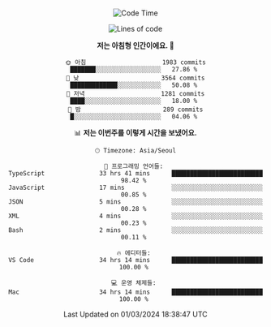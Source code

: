 <div align="center">

<br />

 <!--START_SECTION:waka-->
![Code Time](http://img.shields.io/badge/Code%20Time-2%2C171%20hrs%2011%20mins-blue)

![Lines of code](https://img.shields.io/badge/%EC%A0%80%EB%8A%94%20%EC%97%AC%ED%83%9C%EA%B9%8C%EC%A7%80%20-4.0%20million%20%EC%A4%84%EC%9D%98%20%EC%BD%94%EB%93%9C%EB%A5%BC%20%EC%9E%91%EC%84%B1%ED%96%88%EC%96%B4%EC%9A%94.-blue)

**저는 아침형 인간이에요. 🐤** 

```text
🌞 아침                     1983 commits        ███████░░░░░░░░░░░░░░░░░░   27.86 % 
🌆 낮　                     3564 commits        █████████████░░░░░░░░░░░░   50.08 % 
🌃 저녁                     1281 commits        ████░░░░░░░░░░░░░░░░░░░░░   18.00 % 
🌙 밤　                     289 commits         █░░░░░░░░░░░░░░░░░░░░░░░░   04.06 % 
```


📊 **저는 이번주를 이렇게 시간을 보냈어요.** 

```text
🕑︎ Timezone: Asia/Seoul

💬 프로그래밍 언어들: 
TypeScript               33 hrs 41 mins      █████████████████████████   98.42 % 
JavaScript               17 mins             ░░░░░░░░░░░░░░░░░░░░░░░░░   00.85 % 
JSON                     5 mins              ░░░░░░░░░░░░░░░░░░░░░░░░░   00.28 % 
XML                      4 mins              ░░░░░░░░░░░░░░░░░░░░░░░░░   00.23 % 
Bash                     2 mins              ░░░░░░░░░░░░░░░░░░░░░░░░░   00.11 % 

🔥 에디터들: 
VS Code                  34 hrs 14 mins      █████████████████████████   100.00 % 

💻 운영 체제들: 
Mac                      34 hrs 14 mins      █████████████████████████   100.00 % 
```


 Last Updated on 01/03/2024 18:38:47 UTC
<!--END_SECTION:waka-->

</div>
